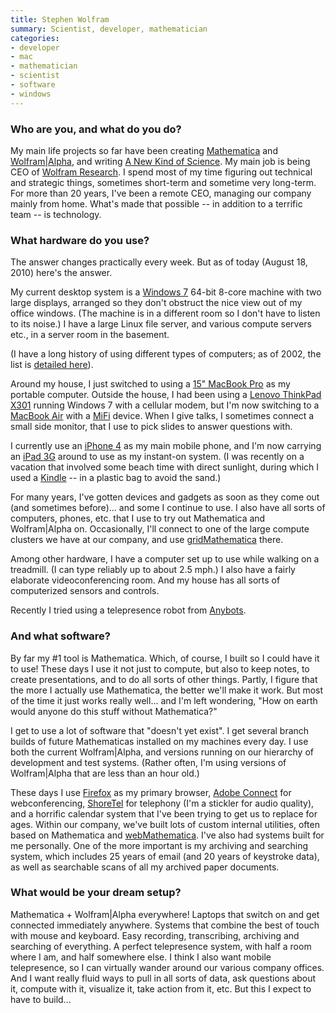 ```yaml
---
title: Stephen Wolfram
summary: Scientist, developer, mathematician
categories:
- developer
- mac
- mathematician
- scientist
- software
- windows
---
```


### Who are you, and what do you do?

My main life projects so far have been creating [Mathematica][] and [Wolfram\|Alpha][wolfram-alpha], and writing [A New Kind of Science](http://www.wolframscience.com/ "The website for Stephen's book."). My main job is being CEO of [Wolfram Research](http://www.wolfram.com/ "The Wolfram Research site."). I spend most of my time figuring out technical and strategic things, sometimes short-term and sometime very long-term. For more than 20 years, I've been a remote CEO, managing our company mainly from home. What's made that possible -- in addition to a terrific team -- is technology.

### What hardware do you use?

The answer changes practically every week. But as of today (August 18, 2010) here's the answer.

My current desktop system is a [Windows 7][windows-7] 64-bit 8-core machine with two large displays, arranged so they don't obstruct the nice view out of my office windows. (The machine is in a different room so I don't have to listen to its noise.) I have a large Linux file server, and various compute servers etc., in a server room in the basement.

(I have a long history of using different types of computers; as of 2002, the list is [detailed here](http://www.wolframscience.com/nksonline/page-854b-text "A page listing the computers Stephen has used.")).

Around my house, I just switched to using a [15" MacBook Pro][macbook-pro] as my portable computer. Outside the house, I had been using a [Lenovo ThinkPad X301][thinkpad-x301] running Windows 7 with a cellular modem, but I'm now switching to a [MacBook Air][macbook-air] with a [MiFi][] device. When I give talks, I sometimes connect a small side monitor, that I use to pick slides to answer questions with.

I currently use an [iPhone 4][iphone-4] as my main mobile phone, and I'm now carrying an [iPad 3G][ipad-3g] around to use as my instant-on system. (I was recently on a vacation that involved some beach time with direct sunlight, during which I used a [Kindle][] -- in a plastic bag to avoid the sand.)

For many years, I've gotten devices and gadgets as soon as they come out (and sometimes before)... and some I continue to use. I also have all sorts of computers, phones, etc. that I use to try out Mathematica and Wolfram\|Alpha on. Occasionally, I'll connect to one of the large compute clusters we have at our company, and use [gridMathematica][] there.

Among other hardware, I have a computer set up to use while walking on a treadmill. (I can type reliably up to about 2.5 mph.) I also have a fairly elaborate videoconferencing room. And my house has all sorts of computerized sensors and controls.

Recently I tried using a telepresence robot from [Anybots](http://anybots.com/ "A telepresence robot.").

### And what software?

By far my #1 tool is Mathematica. Which, of course, I built so I could have it to use! These days I use it not just to compute, but also to keep notes, to create presentations, and to do all sorts of other things. Partly, I figure that the more I actually use Mathematica, the better we'll make it work. But most of the time it just works really well... and I'm left wondering, "How on earth would anyone do this stuff without Mathematica?"

I get to use a lot of software that "doesn't yet exist". I get several branch builds of future Mathematicas installed on my machines every day. I use both the current Wolfram\|Alpha, and versions running on our hierarchy of development and test systems. (Rather often, I'm using versions of Wolfram\|Alpha that are less than an hour old.)

These days I use [Firefox][] as my primary browser, [Adobe Connect][connect] for webconferencing, [ShoreTel][] for telephony (I'm a stickler for audio quality), and a horrific calendar system that I've been trying to get us to replace for ages. Within our company, we've built lots of custom internal utilities, often based on Mathematica and [webMathematica][]. I've also had systems built for me personally. One of the more important is my archiving and searching system, which includes 25 years of email (and 20 years of keystroke data), as well as searchable scans of all my archived paper documents.

### What would be your dream setup?

Mathematica + Wolfram\|Alpha everywhere! Laptops that switch on and get connected immediately anywhere. Systems that combine the best of touch with mouse and keyboard. Easy recording, transcribing, archiving and searching of everything. A perfect telepresence system, with half a room where I am, and half somewhere else. I think I also want mobile telepresence, so I can virtually wander around our various company offices. And I want really fluid ways to pull in all sorts of data, ask questions about it, compute with it, visualize it, take action from it, etc. But this I expect to have to build...

[ipad-3g]: https://www.apple.com/ipad/ "A tablet device with 3G."
[iphone-4]: https://en.wikipedia.org/wiki/IPhone_4 "A smartphone."
[kindle]: https://www.amazon.com/Kindle-Ereader-ebook-reader/dp/B007HCCNJU "A digital book reader."
[macbook-air]: https://www.apple.com/macbook-air/ "A very thin laptop."
[macbook-pro]: https://www.apple.com/macbook-pro/ "A laptop."
[mifi]: https://en.wikipedia.org/wiki/MiFi "A portable mobile hotspot."
[shoretel]: http://www.shoretel.com/ "All-in-one VoIP phone system."
[thinkpad-x301]: http://shop.lenovo.com/us/notebooks/thinkpad/x-series/x301 "A 13.3 inch PC laptop."
[connect]: https://www.adobe.com/products/adobeconnect.html "Web conferencing software."
[firefox]: https://www.mozilla.org/en-US/firefox/new/ "A cross-platform open-source web browser."
[gridmathematica]: http://www.wolfram.com/gridmathematica/ "A network distributed version of Mathematica."
[mathematica]: http://www.wolfram.com/mathematica/ "Computation and simulation software."
[webmathematica]: http://www.wolfram.com/products/webmathematica/ "Dynamic Mathematica web content."
[windows-7]: https://en.wikipedia.org/wiki/Windows_7 "An operating system."
[wolfram-alpha]: http://www.wolframalpha.com/ "An online knowledge engine."
